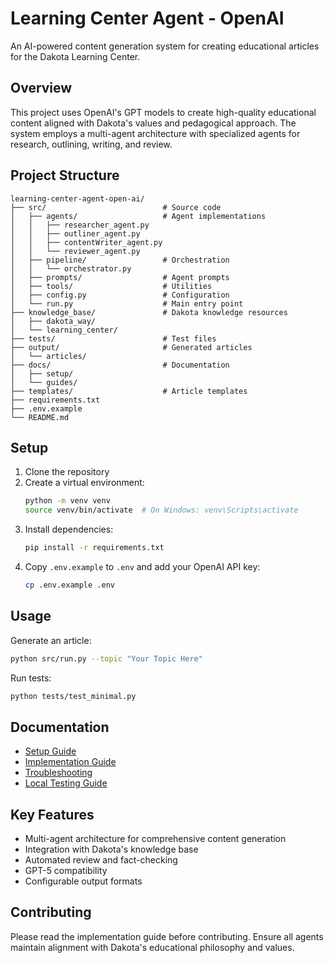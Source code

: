 # Learning Center Agent - OpenAI

An AI-powered content generation system for creating educational articles for the Dakota Learning Center.

## Overview

This project uses OpenAI's GPT models to create high-quality educational content aligned with Dakota's values and pedagogical approach. The system employs a multi-agent architecture with specialized agents for research, outlining, writing, and review.

## Project Structure

```
learning-center-agent-open-ai/
├── src/                          # Source code
│   ├── agents/                   # Agent implementations
│   │   ├── researcher_agent.py
│   │   ├── outliner_agent.py
│   │   ├── contentWriter_agent.py
│   │   └── reviewer_agent.py
│   ├── pipeline/                 # Orchestration
│   │   └── orchestrator.py
│   ├── prompts/                  # Agent prompts
│   ├── tools/                    # Utilities
│   ├── config.py                 # Configuration
│   └── run.py                    # Main entry point
├── knowledge_base/               # Dakota knowledge resources
│   ├── dakota_way/
│   └── learning_center/
├── tests/                        # Test files
├── output/                       # Generated articles
│   └── articles/
├── docs/                         # Documentation
│   ├── setup/
│   └── guides/
├── templates/                    # Article templates
├── requirements.txt
├── .env.example
└── README.md
```

## Setup

1. Clone the repository
2. Create a virtual environment:
   ```bash
   python -m venv venv
   source venv/bin/activate  # On Windows: venv\Scripts\activate
   ```
3. Install dependencies:
   ```bash
   pip install -r requirements.txt
   ```
4. Copy `.env.example` to `.env` and add your OpenAI API key:
   ```bash
   cp .env.example .env
   ```

## Usage

Generate an article:
```bash
python src/run.py --topic "Your Topic Here"
```

Run tests:
```bash
python tests/test_minimal.py
```

## Documentation

- [Setup Guide](docs/setup/SETUP_GPT5.md)
- [Implementation Guide](docs/guides/IMPLEMENTATION_GUIDE.md)
- [Troubleshooting](docs/guides/TROUBLESHOOTING.md)
- [Local Testing Guide](docs/setup/LOCAL_TESTING_GUIDE.md)

## Key Features

- Multi-agent architecture for comprehensive content generation
- Integration with Dakota's knowledge base
- Automated review and fact-checking
- GPT-5 compatibility
- Configurable output formats

## Contributing

Please read the implementation guide before contributing. Ensure all agents maintain alignment with Dakota's educational philosophy and values.